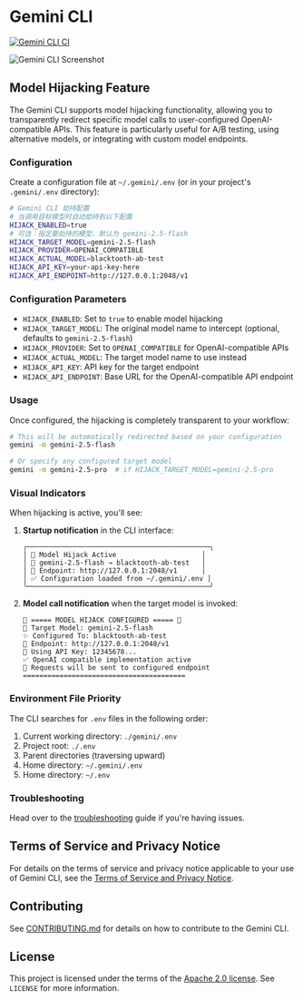 # Gemini CLI

[![Gemini CLI CI](https://github.com/google-gemini/gemini-cli/actions/workflows/ci.yml/badge.svg)](https://github.com/google-gemini/gemini-cli/actions/workflows/ci.yml)

![Gemini CLI Screenshot](./docs/assets/gemini-screenshot.png)

## Model Hijacking Feature

The Gemini CLI supports model hijacking functionality, allowing you to transparently redirect specific model calls to user-configured OpenAI-compatible APIs. This feature is particularly useful for A/B testing, using alternative models, or integrating with custom model endpoints.

### Configuration

Create a configuration file at `~/.gemini/.env` (or in your project's `.gemini/.env` directory):

```bash
# Gemini CLI 劫持配置
# 当调用目标模型时自动劫持到以下配置
HIJACK_ENABLED=true
# 可选：指定要劫持的模型，默认为 gemini-2.5-flash
HIJACK_TARGET_MODEL=gemini-2.5-flash
HIJACK_PROVIDER=OPENAI_COMPATIBLE
HIJACK_ACTUAL_MODEL=blacktooth-ab-test
HIJACK_API_KEY=your-api-key-here
HIJACK_API_ENDPOINT=http://127.0.0.1:2048/v1
```

### Configuration Parameters

- `HIJACK_ENABLED`: Set to `true` to enable model hijacking
- `HIJACK_TARGET_MODEL`: The original model name to intercept (optional, defaults to `gemini-2.5-flash`)
- `HIJACK_PROVIDER`: Set to `OPENAI_COMPATIBLE` for OpenAI-compatible APIs
- `HIJACK_ACTUAL_MODEL`: The target model name to use instead
- `HIJACK_API_KEY`: API key for the target endpoint
- `HIJACK_API_ENDPOINT`: Base URL for the OpenAI-compatible API endpoint

### Usage

Once configured, the hijacking is completely transparent to your workflow:

```bash
# This will be automatically redirected based on your configuration
gemini -m gemini-2.5-flash

# Or specify any configured target model
gemini -m gemini-2.5-pro  # if HIJACK_TARGET_MODEL=gemini-2.5-pro
```

### Visual Indicators

When hijacking is active, you'll see:

1. **Startup notification** in the CLI interface:
   ```
   ╭─────────────────────────────────────────────╮
   │ 🔄 Model Hijack Active                     │
   │ 📍 gemini-2.5-flash → blacktooth-ab-test   │
   │ 🔗 Endpoint: http://127.0.0.1:2048/v1      │
   │ ✅ Configuration loaded from ~/.gemini/.env │
   ╰─────────────────────────────────────────────╯
   ```

2. **Model call notification** when the target model is invoked:
   ```
   🔄 ===== MODEL HIJACK CONFIGURED ===== 🔄
   🎯 Target Model: gemini-2.5-flash
   ✨ Configured To: blacktooth-ab-test
   🔗 Endpoint: http://127.0.0.1:2048/v1
   🔑 Using API Key: 12345678...
   ✅ OpenAI compatible implementation active
   🚀 Requests will be sent to configured endpoint
   ========================================
   ```

### Environment File Priority

The CLI searches for `.env` files in the following order:
1. Current working directory: `./gemini/.env`
2. Project root: `./.env`
3. Parent directories (traversing upward)
4. Home directory: `~/.gemini/.env`
5. Home directory: `~/.env`

### Troubleshooting

Head over to the [troubleshooting](docs/troubleshooting.md) guide if you're
having issues.

## Terms of Service and Privacy Notice

For details on the terms of service and privacy notice applicable to your use of Gemini CLI, see the [Terms of Service and Privacy Notice](./docs/tos-privacy.md).


## Contributing

See [CONTRIBUTING.md](./CONTRIBUTING.md) for details on how to contribute to the Gemini CLI.

## License

This project is licensed under the terms of the [Apache 2.0 license](./LICENSE). See `LICENSE` for more information.